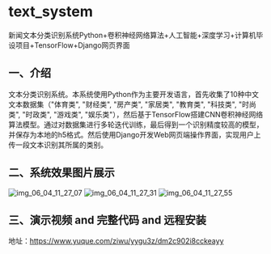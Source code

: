 # text_system
新闻文本分类识别系统Python+卷积神经网络算法+人工智能+深度学习+计算机毕设项目+TensorFlow+Django网页界面

## 一、介绍
文本分类识别系统。本系统使用Python作为主要开发语言，首先收集了10种中文文本数据集（"体育类", "财经类", "房产类", "家居类", "教育类", "科技类", "时尚类", "时政类", "游戏类", "娱乐类"），然后基于TensorFlow搭建CNN卷积神经网络算法模型。通过对数据集进行多轮迭代训练，最后得到一个识别精度较高的模型，并保存为本地的h5格式。然后使用Django开发Web网页端操作界面，实现用户上传一段文本识别其所属的类别。

## 二、系统效果图片展示
![img_06_04_11_27_07](https://github.com/user-attachments/assets/86b8f437-f872-4f4d-9e08-80b3a43301ca)
![img_06_04_11_27_31](https://github.com/user-attachments/assets/390c8305-5919-4fe7-871a-80d81e462b5b)
![img_06_04_11_27_55](https://github.com/user-attachments/assets/ef094aac-5b36-45f6-861c-7cfe4077bbd6)
## 三、演示视频 and 完整代码 and 远程安装
地址：https://www.yuque.com/ziwu/yygu3z/dm2c902i8cckeayy
